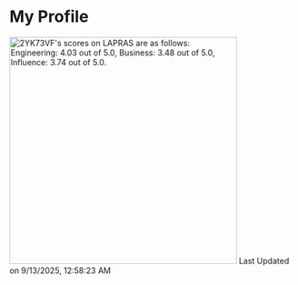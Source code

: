 # My Profile

<!--START_SECTION:lapras-card-->
<p ><a href="https://lapras.com/public/2YK73VF" target="_blank" rel="noopener noreferrer"><img alt="2YK73VF's scores on LAPRAS are as follows: Engineering: 4.03 out of 5.0, Business: 3.48 out of 5.0, Influence: 3.74 out of 5.0." src="https://lapras-card-generator.vercel.app/api/svg?e=4.03&b=3.48&i=3.74&b1=%23020E27&b2=%230E5593&i1=%23004736&i2=%2300bf8f&l=en" width="400" ></a>  
Last Updated on 9/13/2025, 12:58:23 AM</p>
<!--END_SECTION:lapras-card-->
